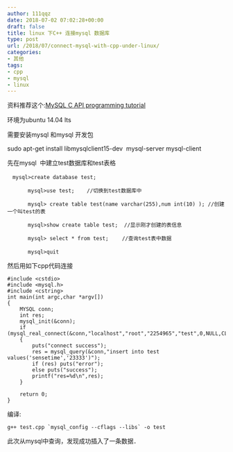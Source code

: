 ```yaml
---
author: 111qqz
date: 2018-07-02 07:02:28+00:00
draft: false
title: linux 下C++ 连接mysql 数据库
type: post
url: /2018/07/connect-mysql-with-cpp-under-linux/
categories:
- 其他
tags:
- cpp
- mysql
- linux
---
```


资料推荐这个:[MySQL C API programming tutorial](http://zetcode.com/db/mysqlc/)

环境为ubuntu 14.04 lts

需要安装mysql 和mysql 开发包

sudo apt-get install libmysqlclient15-dev  mysql-server mysql-client

先在mysql  中建立test数据库和test表格

    
    　mysql>create database test; 
    
    　　　　mysql>use test;    //切换到test数据库中
    
    　　　　mysql> create table test(name varchar(255),num int(10) ); //创建一个叫test的表
    
    　　　　mysql>show create table test;  //显示刚才创建的表信息
    
    　　　　mysql> select * from test; 　　//查询test表中数据
    
    　　　　mysql>quit
    
    




然后用如下cpp代码连接

    
    #include <cstdio>
    #include <mysql.h>
    #include <cstring>
    int main(int argc,char *argv[])
    {
    	MYSQL conn;
    	int res;
    	mysql_init(&conn);
    	if (mysql_real_connect(&conn,"localhost","root","2254965","test",0,NULL,CLIENT_FOUND_ROWS))
    	{
    		puts("connect success");
    		res = mysql_query(&conn,"insert into test values('sensetime','23333')");
    		if (res) puts("error");
    		else puts("success");
    		printf("res=%d\n",res);
    	}
    
    	return 0;
    }
    


编译:

    
    g++ test.cpp `mysql_config --cflags --libs` -o test
    


此次从mysql中查询，发现成功插入了一条数据．
